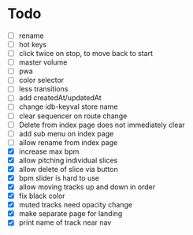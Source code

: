 # Todo

- [ ] rename
- [ ] hot keys
- [ ] click twice on stop, to move back to start
- [ ] master volume
- [ ] pwa
- [ ] color selector
- [ ] less transitions
- [ ] add createdAt/updatedAt
- [ ] change idb-keyval store name
- [ ] clear sequencer on route change
- [ ] Delete from index page does not immediately clear
- [ ] add sub menu on index page
- [ ] allow rename from index page
- [x] increase max bpm
- [x] allow pitching individual slices
- [x] allow delete of slice via button
- [x] bpm slider is hard to use
- [x] allow moving tracks up and down in order
- [x] fix black color
- [x] muted tracks need opacity change
- [x] make separate page for landing
- [x] print name of track near nav
